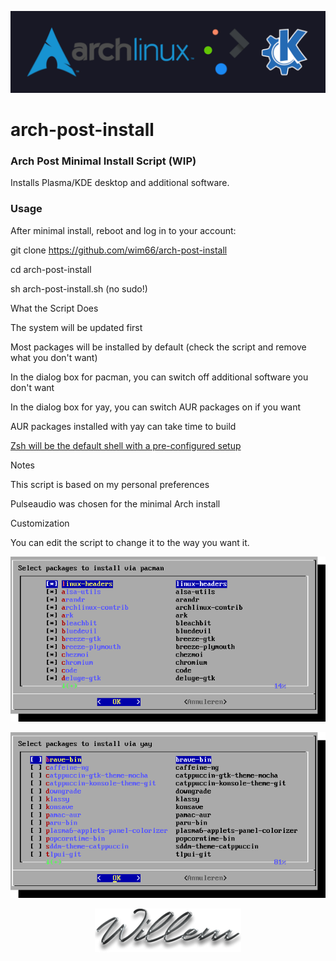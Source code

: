 <p align="center"> <img src="https://github.com/wim66/arch-post-install/blob/main/assets/logo.png" alt="image"></p>

# arch-post-install

### Arch Post Minimal Install Script (WIP)

Installs Plasma/KDE desktop and additional software.

### Usage
After minimal install, reboot and log in to your account:

git clone https://github.com/wim66/arch-post-install

cd arch-post-install

sh arch-post-install.sh (no sudo!)

What the Script Does

The system will be updated first

Most packages will be installed by default (check the script and remove what you don't want)

In the dialog box for pacman, you can switch off additional software you don't want

In the dialog box for yay, you can switch AUR packages on if you want

AUR packages installed with yay can take time to build

<ins>Zsh will be the default shell with a pre-configured setup</ins>

Notes

This script is based on my personal preferences

Pulseaudio was chosen for the minimal Arch install

Customization

You can edit the script to change it to the way you want it.

<p align="center"> <img src="https://github.com/wim66/arch-post-install/blob/main/assets/preview1.png" alt="image"></p>

<p align="center"> <img src="https://github.com/wim66/arch-post-install/blob/main/assets/preview2.png" alt="image"></p>

<p align="center"> <img src="https://github.com/wim66/arch-post-install/blob/main/assets/Signature.png" alt="image"></p>

